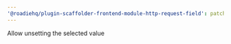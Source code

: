 ```yaml
---
'@roadiehq/plugin-scaffolder-frontend-module-http-request-field': patch
---
```


Allow unsetting the selected value
